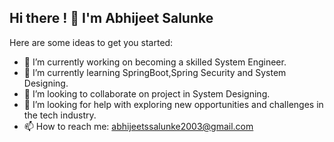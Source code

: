 <!-- ![Header](./github-header-.png )-->
## Hi there ! 👋 I'm Abhijeet Salunke

<!--**Abhijeet-Salunke/Abhijeet-Salunke** is a ✨ _special_ ✨ repository because its `README.md` (this file) appears on your GitHub profile.-->

Here are some ideas to get you started:

- 🔭 I’m currently working on becoming a skilled System Engineer.
- 🌱 I’m currently learning SpringBoot,Spring Security and System Designing.
- 👯 I’m looking to collaborate on project in System Designing.
- 🤔 I’m looking for help with exploring new opportunities and challenges in the tech industry.
- 📫 How to reach me: abhijeetssalunke2003@gmail.com

